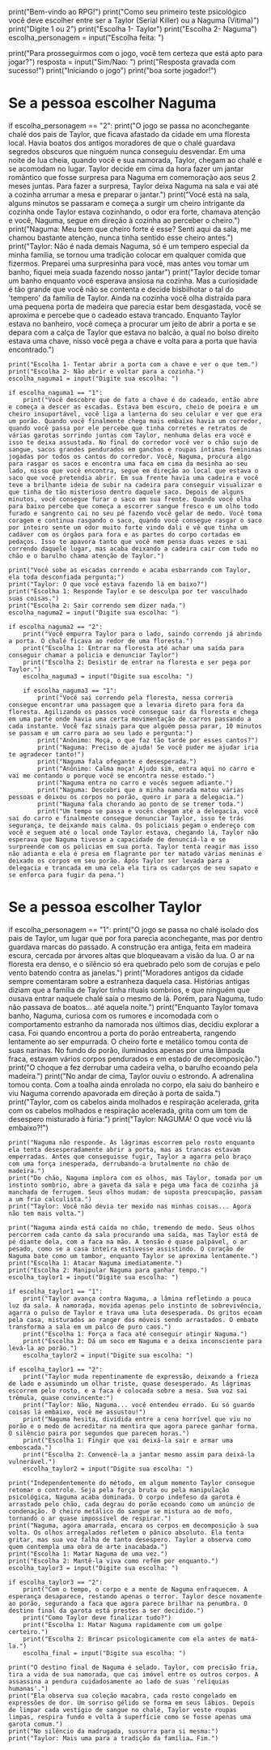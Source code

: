 print("Bem-vindo ao RPG!")
print("Como seu primeiro teste psicológico você deve escolher entre ser a Taylor (Serial Killer) ou a Naguma (Vítima)")
print("Digite 1 ou 2")
print("Escolha 1- Taylor")
print("Escolha 2- Naguma")
escolha_personagem = input("Escolha feita: ")

print("Para prosseguirmos com o jogo, você tem certeza que está apto para jogar?")
resposta = input("Sim/Nao: ")
print("Resposta gravada com sucesso!")
print("Iniciando o jogo")
print("boa sorte jogador!")

# Se a pessoa escolher Naguma
if escolha_personagem == "2":
    print("O jogo se passa no aconchegante chalé dos pais de Taylor, que ficava afastado da cidade em uma floresta local. Havia boatos dos antigos moradores de que o chalé guardava segredos obscuros que ninguém nunca conseguiu desvendar. Em uma noite de lua cheia, quando você e sua namorada, Taylor, chegam ao chalé e se acomodam no lugar. Taylor decide em cima da hora fazer um jantar romântico que fosse surpresa para Naguma em comemoração aos seus 2 meses juntas. Para fazer a surpresa, Taylor deixa Naguma na sala e vai até a cozinha arrumar a mesa e preparar o jantar.")
    print("Você está na sala, alguns minutos se passaram e começa a surgir um cheiro intrigante da cozinha onde Taylor estava cozinhando, o odor era forte, chamava atenção e você, Naguma, segue em direção à cozinha ao perceber o cheiro.")
    print("Naguma: Meu bem que cheiro forte é esse? Senti aqui da sala, me chamou bastante atenção, nunca tinha sentido esse cheiro antes.")
    print("Taylor: Não é nada demais Naguma, só é um tempero especial da minha família, se tornou uma tradição colocar em qualquer comida que fizermos. Preparei uma surpresinha para você, mas antes vou tomar um banho, fiquei meia suada fazendo nosso jantar")
    print("Taylor decide tomar um banho enquanto você esperava ansiosa na cozinha. Mas a curiosidade é tão grande que você não se contenta e decide bisbilhotar o tal do 'tempero' da família de Taylor. Ainda na cozinha você olha distraída para uma pequena porta de madeira que parecia estar bem desgastada, você se aproxima e percebe que o cadeado estava trancado. Enquanto Taylor estava no banheiro, você começa a procurar um jeito de abrir a porta e se depara com a calça de Taylor que estava no balcão, a qual no bolso direito estava uma chave, nisso você pega a chave e volta para a porta que havia encontrado.")

    print("Escolha 1- Tentar abrir a porta com a chave e ver o que tem.")
    print("Escolha 2- Não abrir e voltar para a cozinha.")
    escolha_naguma1 = input("Digite sua escolha: ")

    if escolha_naguma1 == "1":
        print("Você descobre que de fato a chave é do cadeado, então abre e começa a descer as escadas. Estava bem escuro, cheio de poeira e um cheiro insuportável, você liga a lanterna do seu celular e ver que era um porão. Quando você finalmente chega mais embaixo havia um corredor, quando você passa por ele percebe que tinha corretes e retratos de várias garotas sorrindo juntas com Taylor, nenhuma delas era você e isso te deixa assustada. No final do corredor você ver o chão sujo de sangue, sacos grandes pendurados em ganchos e roupas íntimas femininas jogadas por todos os cantos do corredor. Você, Naguma, procura algo para rasgar os sacos e encontra uma faca em cima da mesinha ao seu lado, nisso que você encontra, segue em direção ao local que estava o saco que você pretendia abrir. Em sua frente havia uma cadeira e você teve a brilhante ideia de subir na cadeira para conseguir visualizar o que tinha de tão misterioso dentro daquele saco. Depois de alguns minutos, você consegue furar o saco em sua frente. Quando você olha para baixo percebe que começa a escorrer sangue fresco e um olho todo furado e sangrento cai no seu pé fazendo você gelar de medo. Você toma coragem e continua rasgando o saco, quando você consegue rasgar o saco por inteiro sente um odor muito forte vindo dali e vê que tinha um cadáver com os órgãos para fora e as partes do corpo cortadas em pedaços. Isso te apavora tanto que você nem pensa duas vezes e sai correndo daquele lugar, mas acaba deixando a cadeira cair com tudo no chão e o barulho chama atenção de Taylor.")
    
    print("Você sobe as escadas correndo e acaba esbarrando com Taylor, ela toda desconfiada pergunta:")
    print("Taylor: O que você estava fazendo lá em baixo?")
    print("Escolha 1: Responde Taylor e se desculpa por ter vasculhado suas coisas.")
    print("Escolha 2: Sair correndo sem dizer nada.")
    escolha_naguma2 = input("Digite sua escolha: ")

    if escolha_naguma2 == "2":
        print("Você empurra Taylor para o lado, saindo correndo já abrindo a porta. O chalé ficava ao redor de uma floresta.")
        print("Escolha 1: Entrar na floresta até achar uma saída para conseguir chamar a policia e denunciar Taylor")
        print("Escolha 2: Desistir de entrar na floresta e ser pega por Taylor.")
        escolha_naguma3 = input("Digite sua escolha: ")

        if escolha_naguma3 == "1":
            print("Você sai correndo pela floresta, nessa correria consegue encontrar uma passagem que a levaria direto para fora da floresta. Agilizando os passos você consegue sair da floresta e chega em uma parte onde havia uma certa movimentação de carros passando a cada instante. Você faz sinais para que alguém possa parar, 10 minutos se passam e um carro para ao seu lado e pergunta:")
            print("Anônimo: Moça, o que faz tão tarde por esses cantos?")
            print("Naguma: Preciso de ajuda! Se você puder me ajudar iria te agradecer tanto!")
            print("Naguma fala ofegante e desesperada.")
            print("Anônimo: Calma moça! Ajudo sim, entra aqui no carro e vai me contando o porque você se encontra nesse estado.")
            print("Naguma entra no carro e vocês seguem adiante.")
            print("Naguma: Descobri que a minha namorada matou várias pessoas e deixou os corpos no porão, quero ir para a delegacia.")
            print("Naguma fala chorando ao ponto de se tremer toda.")
            print("Um tempo se passa e vocês chegam até a delegacia, você sai do carro e finalmente consegue denunciar Taylor, isso te trás segurança, te deixando mais calma. Os policiais pegam o endereço com você e seguem até o local onde Taylor estava, chegando lá, Taylor não esperava que Naguma tivesse a capacidade de denunciá-la e se surpreende com os policias em sua porta. Taylor tenta reagir mas isso não adianta e ela é presa em flagrante por ter matado várias meninas e deixado os corpos em seu porão. Após Taylor ser levada para a delegacia e trancada em uma cela ela tira os cadarços de seu sapato e se enforca para fugir da pena.")

# Se a pessoa escolher Taylor
if escolha_personagem == "1":
    print("O jogo se passa no chalé isolado dos pais de Taylor, um lugar que por fora parecia aconchegante, mas por dentro guardava marcas do passado. A construção era antiga, feita em madeira escura, cercada por árvores altas que bloqueavam a visão da lua. O ar na floresta era denso, e o silêncio só era quebrado pelo som de corujas e pelo vento batendo contra as janelas.")
    print("Moradores antigos da cidade sempre comentaram sobre a estranheza daquela casa. Histórias antigas diziam que a família de Taylor tinha rituais sombrios, e que ninguém que ousava entrar naquele chalé saía o mesmo de lá. Porém, para Naguma, tudo não passava de boatos… até aquela noite.")
    print("Enquanto Taylor tomava banho, Naguma, curiosa com os rumores e incomodada com o comportamento estranho da namorada nos últimos dias, decidiu explorar a casa. Foi quando encontrou a porta do porão entreaberta, rangendo lentamente ao ser empurrada. O cheiro forte e metálico tomou conta de suas narinas. No fundo do porão, iluminados apenas por uma lâmpada fraca, estavam vários corpos pendurados e em estado de decomposição.")
    print("O choque a fez derrubar uma cadeira velha, o barulho ecoando pela madeira.")
    print("No andar de cima, Taylor ouviu o estrondo. A adrenalina tomou conta. Com a toalha ainda enrolada no corpo, ela saiu do banheiro e viu Naguma correndo apavorada em direção à porta de saída.")
    print("Taylor, com os cabelos ainda molhados e respiração acelerada, grita com os cabelos molhados e respiração acelerada, grita com um tom de desespero misturado à fúria:")
    print("Taylor: NAGUMA! O que você viu lá embaixo?!")

    print("Naguma não responde. As lágrimas escorrem pelo rosto enquanto ela tenta desesperadamente abrir a porta, mas as trancas estavam emperradas. Antes que conseguisse fugir, Taylor a agarra pelo braço com uma força inesperada, derrubando-a brutalmente no chão de madeira.")
    print("Do chão, Naguma implora com os olhos, mas Taylor, tomada por um instinto sombrio, abre a gaveta da sala e pega uma faca de cozinha já manchada de ferrugem. Seus olhos mudam: de suposta preocupação, passam a um frio calculista.")
    print("Taylor: Você não devia ter mexido nas minhas coisas... Agora não tem mais volta.")
    
    print("Naguma ainda está caída no chão, tremendo de medo. Seus olhos percorrem cada canto da sala procurando uma saída, mas Taylor está de pé diante dela, com a faca na mão. A tensão é quase palpável, o ar pesado, como se a casa inteira estivesse assistindo. O coração de Naguma bate como um tambor, enquanto Taylor se aproxima lentamente.")
    print("Escolha 1: Atacar Naguma imediatamente.")
    print("Escolha 2: Manipular Naguma para ganhar tempo.")
    escolha_taylor1 = input("Digite sua escolha: ")

    if escolha_taylor1 == "1":
        print("Taylor avança contra Naguma, a lâmina refletindo a pouca luz da sala. A namorada, movida apenas pelo instinto de sobrevivência, agarra o pulso de Taylor e trava uma luta desesperada. Os gritos ecoam pela casa, misturados ao ranger dos móveis sendo arrastados. O embate transforma a sala em um palco de puro caos.")
        print("Escolha 1: Força a faca até conseguir atingir Naguma.")
        print("Escolha 2: Dá um soco em Naguma e a deixa inconsciente para levá-la ao porão.")
        escolha_taylor2 = input("Digite sua escolha: ")
    
    if escolha_taylor1 == "2":
        print("Taylor muda repentinamente de expressão, deixando a frieza de lado e assumindo um olhar triste, quase desesperado. As lágrimas escorrem pelo rosto, e a faca é colocada sobre a mesa. Sua voz sai trêmula, quase convincente:")
        print("Taylor: Não, Naguma... você entendeu errado. Eu só guardo coisas lá embaixo, você me assustou!")
        print("Naguma hesita, dividida entre a cena horrível que viu no porão e o medo de acreditar na mentira que agora parece ganhar forma. O silêncio paira por segundos que parecem horas.")
        print("Escolha 1: Fingir que vai deixá-la sair e armar uma emboscada.")
        print("Escolha 2: Convencê-la a jantar mesmo assim para deixá-la vulnerável.")
        escolha_taylor2 = input("Digite sua escolha: ")

    print("Independentemente do método, em algum momento Taylor consegue retomar o controle. Seja pela força bruta ou pela manipulação psicológica, Naguma acaba dominada. O corpo indefeso da garota é arrastado pelo chão, cada degrau do porão ecoando como um anúncio de condenação. O cheiro metálico do sangue se mistura ao de mofo, tornando o ar quase impossível de respirar.")
    print("Naguma, agora amarrada, encara os corpos em decomposição à sua volta. Os olhos arregalados refletem o pânico absoluto. Ela tenta gritar, mas sua voz falha de tanto desespero. Taylor a observa como quem contempla uma obra de arte inacabada.")
    print("Escolha 1: Matar Naguma de uma vez.")
    print("Escolha 2: Mantê-la viva como refém por enquanto.")
    escolha_taylor3 = input("Digite sua escolha: ")

    if escolha_taylor3 == "2":
        print("Com o tempo, o corpo e a mente de Naguma enfraquecem. A esperança desaparece, restando apenas o terror. Taylor desce novamente ao porão, segurando a faca que agora parece brilhar na penumbra. O destino final da garota está prestes a ser decidido.")
        print("Como Taylor deve finalizar tudo?")
        print("Escolha 1: Matar Naguma rapidamente com um golpe certeiro.")
        print("Escolha 2: Brincar psicologicamente com ela antes de matá-la.")
        escolha_final = input("Digite sua escolha: ")

    print("O destino final de Naguma é selado. Taylor, com precisão fria, tira a vida de sua namorada, que cai imóvel entre os outros corpos. A assassina a pendura cuidadosamente ao lado de suas 'relíquias humanas'.")
    print("Ela observa sua coleção macabra, cada rosto congelado em expressões de dor. Um sorriso gélido se forma em seus lábios. Depois de limpar cada vestígio de sangue no chalé, Taylor veste roupas limpas, respira fundo e volta à superfície como se fosse apenas uma garota comum.")
    print("No silêncio da madrugada, sussurra para si mesma:")
    print("Taylor: Mais uma para a tradição da família… Fim.")
